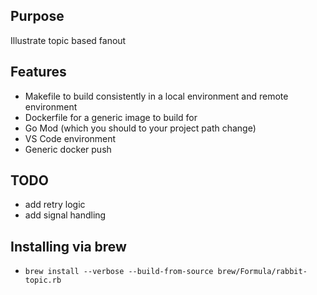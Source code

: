 ## Purpose

Illustrate topic based fanout 

## Features
* Makefile to build consistently in a local environment and remote environment
* Dockerfile for a generic image to build for 
* Go Mod (which you should to your project path change)
* VS Code environment
* Generic docker push

## TODO
* add retry logic 
* add signal handling


## Installing via brew
* `brew install --verbose --build-from-source brew/Formula/rabbit-topic.rb`
